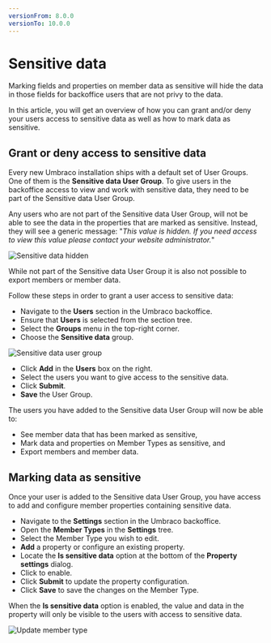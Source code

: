```yaml
---
versionFrom: 8.0.0
versionTo: 10.0.0
---
```


# Sensitive data

Marking fields and properties on member data as sensitive will hide the data in those fields for backoffice users that are not privy to the data.

In this article, you will get an overview of how you can grant and/or deny your users access to sensitive data as well as how to mark data as sensitive.

## Grant or deny access to sensitive data

Every new Umbraco installation ships with a default set of User Groups. One of them is the **Sensitive data User Group**. To give users in the backoffice access to view and work with sensitive data, they need to be part of the Sensitive data User Group.

Any users who are not part of the Sensitive data User Group, will not be able to see the data in the properties that are marked as sensitive. Instead, they will see a generic message: "*This value is hidden. If you need access to view this value please contact your website administrator.*"

![Sensitive data hidden](images/sensitive-data-hidden-v8.png)

While not part of the Sensitive data User Group it is also not possible to export members or member data.

Follow these steps in order to grant a user access to sensitive data:

* Navigate to the **Users** section in the Umbraco backoffice.
* Ensure that **Users** is selected from the section tree.
* Select the **Groups** menu in the top-right corner.
* Choose the **Sensitive data** group.

![Sensitive data user group](images/sensitive-data-user-group-v8.png)

* Click **Add** in the **Users** box on the right.
* Select the users you want to give access to the sensitive data.
* Click **Submit**.
* **Save** the User Group.

The users you have added to the Sensitive data User Group will now be able to:

* See member data that has been marked as sensitive,
* Mark data and properties on Member Types as sensitive, and
* Export members and member data.

## Marking data as sensitive

Once your user is added to the Sensitive data User Group, you have access to add and configure member properties containing sensitive data.

* Navigate to the **Settings** section in the Umbraco backoffice.
* Open the **Member Types** in the **Settings** tree.
* Select the Member Type you wish to edit.
* **Add** a property or configure an existing property.
* Locate the **Is sensitive data** option at the bottom of the **Property settings** dialog.
* Click to enable.
* Click **Submit** to update the property configuration.
* Click **Save** to save the changes on the Member Type.

When the **Is sensitive data** option is enabled, the value and data in the property will only be visible to the users with access to sensitive data.

![Update member type](images/update-member-type-v8.png)
